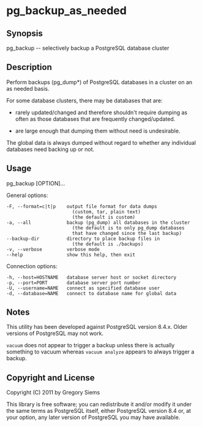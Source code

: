 # pg_backup_as_needed
## Synopsis

pg_backup -- selectively backup a PostgreSQL database cluster

## Description

Perform backups (pg_dump*) of PostgreSQL databases in a cluster on an
as needed basis.

For some database clusters, there may be databases that are:

 * rarely updated/changed and therefore shouldn't require dumping as
    often as those databases that are frequently changed/updated.

 * are large enough that dumping them without need is undesirable.

The global data is always dumped without regard to whether any
individual databases need backing up or not.

## Usage

pg_backup [OPTION]...

General options:

    -F, --format=c|t|p    output file format for data dumps
                            (custom, tar, plain text)
                            (the default is custom)
    -a, --all             backup (pg_dump) all databases in the cluster
                            (the default is to only pg_dump databases
                            that have changed since the last backup)
    --backup-dir          directory to place backup files in
                            (the default is ./backups)
    -v, --verbose         verbose mode
    --help                show this help, then exit

Connection options:

    -h, --host=HOSTNAME   database server host or socket directory
    -p, --port=PORT       database server port number
    -U, --username=NAME   connect as specified database user
    -d, --database=NAME   connect to database name for global data

## Notes

This utility has been developed against PostgreSQL version 8.4.x. Older
versions of PostgreSQL may not work.

`vacuum` does not appear to trigger a backup unless there is actually
something to vacuum whereas `vacuum analyze` appears to always trigger a
backup.

## Copyright and License

Copyright (C) 2011 by Gregory Siems

This library is free software; you can redistribute it and/or modify it
under the same terms as PostgreSQL itself, either PostgreSQL version
8.4 or, at your option, any later version of PostgreSQL you may have
available.
